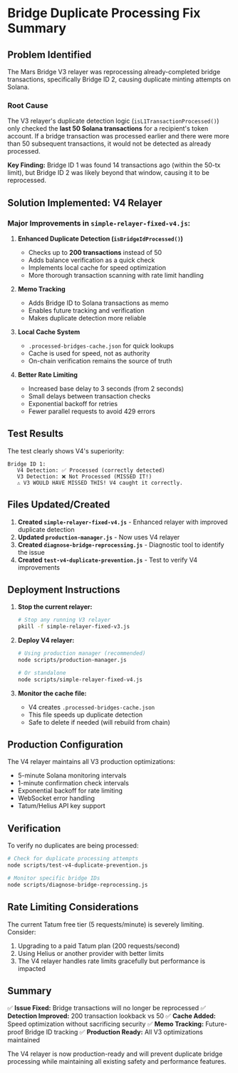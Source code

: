 # Bridge Duplicate Processing Fix Summary

## Problem Identified
The Mars Bridge V3 relayer was reprocessing already-completed bridge transactions, specifically Bridge ID 2, causing duplicate minting attempts on Solana.

### Root Cause
The V3 relayer's duplicate detection logic (`isL1TransactionProcessed()`) only checked the **last 50 Solana transactions** for a recipient's token account. If a bridge transaction was processed earlier and there were more than 50 subsequent transactions, it would not be detected as already processed.

**Key Finding:** Bridge ID 1 was found 14 transactions ago (within the 50-tx limit), but Bridge ID 2 was likely beyond that window, causing it to be reprocessed.

## Solution Implemented: V4 Relayer

### Major Improvements in `simple-relayer-fixed-v4.js`:

1. **Enhanced Duplicate Detection (`isBridgeIdProcessed()`)**
   - Checks up to **200 transactions** instead of 50
   - Adds balance verification as a quick check
   - Implements local cache for speed optimization
   - More thorough transaction scanning with rate limit handling

2. **Memo Tracking**
   - Adds Bridge ID to Solana transactions as memo
   - Enables future tracking and verification
   - Makes duplicate detection more reliable

3. **Local Cache System**
   - `.processed-bridges-cache.json` for quick lookups
   - Cache is used for speed, not as authority
   - On-chain verification remains the source of truth

4. **Better Rate Limiting**
   - Increased base delay to 3 seconds (from 2 seconds)
   - Small delays between transaction checks
   - Exponential backoff for retries
   - Fewer parallel requests to avoid 429 errors

## Test Results

The test clearly shows V4's superiority:
```
Bridge ID 1:
   V4 Detection: ✅ Processed (correctly detected)
   V3 Detection: ❌ Not Processed (MISSED IT!)
   ⚠️ V3 WOULD HAVE MISSED THIS! V4 caught it correctly.
```

## Files Updated/Created

1. **Created `simple-relayer-fixed-v4.js`** - Enhanced relayer with improved duplicate detection
2. **Updated `production-manager.js`** - Now uses V4 relayer
3. **Created `diagnose-bridge-reprocessing.js`** - Diagnostic tool to identify the issue
4. **Created `test-v4-duplicate-prevention.js`** - Test to verify V4 improvements

## Deployment Instructions

1. **Stop the current relayer:**
   ```bash
   # Stop any running V3 relayer
   pkill -f simple-relayer-fixed-v3.js
   ```

2. **Deploy V4 relayer:**
   ```bash
   # Using production manager (recommended)
   node scripts/production-manager.js
   
   # Or standalone
   node scripts/simple-relayer-fixed-v4.js
   ```

3. **Monitor the cache file:**
   - V4 creates `.processed-bridges-cache.json`
   - This file speeds up duplicate detection
   - Safe to delete if needed (will rebuild from chain)

## Production Configuration

The V4 relayer maintains all V3 production optimizations:
- 5-minute Solana monitoring intervals
- 1-minute confirmation check intervals
- Exponential backoff for rate limiting
- WebSocket error handling
- Tatum/Helius API key support

## Verification

To verify no duplicates are being processed:
```bash
# Check for duplicate processing attempts
node scripts/test-v4-duplicate-prevention.js

# Monitor specific bridge IDs
node scripts/diagnose-bridge-reprocessing.js
```

## Rate Limiting Considerations

The current Tatum free tier (5 requests/minute) is severely limiting. Consider:
1. Upgrading to a paid Tatum plan (200 requests/second)
2. Using Helius or another provider with better limits
3. The V4 relayer handles rate limits gracefully but performance is impacted

## Summary

✅ **Issue Fixed:** Bridge transactions will no longer be reprocessed
✅ **Detection Improved:** 200 transaction lookback vs 50
✅ **Cache Added:** Speed optimization without sacrificing security
✅ **Memo Tracking:** Future-proof Bridge ID tracking
✅ **Production Ready:** All V3 optimizations maintained

The V4 relayer is now production-ready and will prevent duplicate bridge processing while maintaining all existing safety and performance features.
